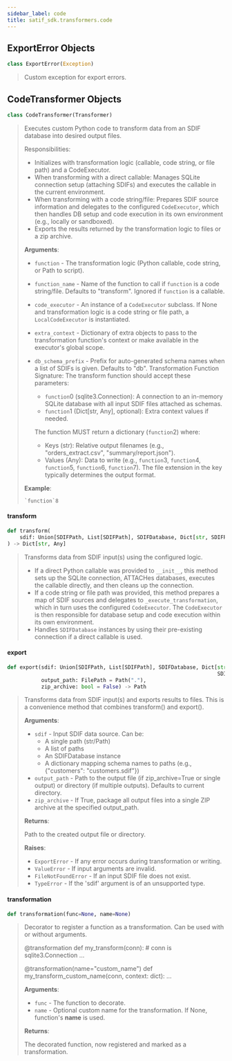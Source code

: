 ```yaml
---
sidebar_label: code
title: satif_sdk.transformers.code
---
```


## ExportError Objects

```python
class ExportError(Exception)
```

> Custom exception for export errors.

## CodeTransformer Objects

```python
class CodeTransformer(Transformer)
```

> Executes custom Python code to transform data from an SDIF database into desired output files.
>
> Responsibilities:
> - Initializes with transformation logic (callable, code string, or file path) and a CodeExecutor.
> - When transforming with a direct callable: Manages SQLite connection setup (attaching SDIFs)
> and executes the callable in the current environment.
> - When transforming with a code string/file: Prepares SDIF source information and delegates
> to the configured `CodeExecutor`, which then handles DB setup and code execution
> in its own environment (e.g., locally or sandboxed).
> - Exports the results returned by the transformation logic to files or a zip archive.
>
> **Arguments**:
>
> - `function` - The transformation logic (Python callable, code string, or Path to script).
> - `function_name` - Name of the function to call if `function` is a code string/file.
>   Defaults to &quot;transform&quot;. Ignored if `function` is a callable.
> - `code_executor` - An instance of a `CodeExecutor` subclass. If None and transformation logic
>   is a code string or file path, a `LocalCodeExecutor` is instantiated.
> - `extra_context` - Dictionary of extra objects to pass to the transformation function&#x27;s context
>   or make available in the executor&#x27;s global scope.
> - `db_schema_prefix` - Prefix for auto-generated schema names when a list of SDIFs is given.
>   Defaults to &quot;db&quot;.
>   Transformation Function Signature:
>   The transform function should accept these parameters:
>   - `function`0 (sqlite3.Connection): A connection to an in-memory SQLite
>   database with all input SDIF files attached as schemas.
>   - `function`1 (Dict[str, Any], optional): Extra context values if needed.
>
>   The function MUST return a dictionary (`function`2) where:
>   - Keys (str): Relative output filenames (e.g., &quot;orders_extract.csv&quot;, &quot;summary/report.json&quot;).
>   - Values (Any): Data to write (e.g., `function`3, `function`4, `function`5, `function`6, `function`7).
>   The file extension in the key typically determines the output format.
>
>
> **Example**:
>
>     `function`8

#### transform

```python
def transform(
    sdif: Union[SDIFPath, List[SDIFPath], SDIFDatabase, Dict[str, SDIFPath]]
) -> Dict[str, Any]
```

> Transforms data from SDIF input(s) using the configured logic.
>
> - If a direct Python callable was provided to `__init__`, this method sets up
>   the SQLite connection, ATTACHes databases, executes the callable directly,
>   and then cleans up the connection.
> - If a code string or file path was provided, this method prepares a map of
>   SDIF sources and delegates to `_execute_transformation`, which in turn uses
>   the configured `CodeExecutor`. The `CodeExecutor` is then responsible for
>   database setup and code execution within its own environment.
> - Handles `SDIFDatabase` instances by using their pre-existing connection if
>   a direct callable is used.

#### export

```python
def export(sdif: Union[SDIFPath, List[SDIFPath], SDIFDatabase, Dict[str,
                                                                    SDIFPath]],
           output_path: FilePath = Path("."),
           zip_archive: bool = False) -> Path
```

> Transforms data from SDIF input(s) and exports results to files.
> This is a convenience method that combines transform() and export().
>
> **Arguments**:
>
> - `sdif` - Input SDIF data source. Can be:
>   - A single path (str/Path)
>   - A list of paths
>   - An SDIFDatabase instance
>   - A dictionary mapping schema names to paths (e.g., {&quot;customers&quot;: &quot;customers.sdif&quot;})
> - `output_path` - Path to the output file (if zip_archive=True or single output)
>   or directory (if multiple outputs). Defaults to current directory.
> - `zip_archive` - If True, package all output files into a single ZIP archive
>   at the specified output_path.
>
>
> **Returns**:
>
>   Path to the created output file or directory.
>
>
> **Raises**:
>
> - `ExportError` - If any error occurs during transformation or writing.
> - `ValueError` - If input arguments are invalid.
> - `FileNotFoundError` - If an input SDIF file does not exist.
> - `TypeError` - If the &#x27;sdif&#x27; argument is of an unsupported type.

#### transformation

```python
def transformation(func=None, name=None)
```

> Decorator to register a function as a transformation.
> Can be used with or without arguments.
>
> @transformation
> def my_transform(conn): # conn is sqlite3.Connection
> ...
>
> @transformation(name=&quot;custom_name&quot;)
> def my_transform_custom_name(conn, context: dict):
> ...
>
> **Arguments**:
>
> - `func` - The function to decorate.
> - `name` - Optional custom name for the transformation. If None, function&#x27;s __name__ is used.
>
>
> **Returns**:
>
>   The decorated function, now registered and marked as a transformation.
